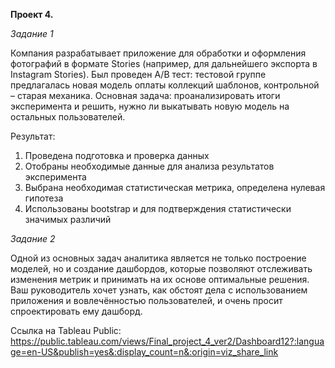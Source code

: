 **Проект 4.**

*Задание 1*

Компания разрабатывает приложение для обработки и оформления фотографий в формате Stories (например, для дальнейшего экспорта в Instagram Stories). Был проведен A/B тест: тестовой группе предлагалась новая модель оплаты коллекций шаблонов, контрольной – старая механика. Основная задача: проанализировать итоги эксперимента и решить, нужно ли выкатывать новую модель на остальных пользователей.

Результат:
1. Проведена подготовка и проверка данных
2. Отобраны необходимые данные для анализа результатов эксперимента
3. Выбрана необходимая статистическая метрика, определена нулевая гипотеза
4. Использованы bootstrap и для подтверждения статистически значимых различий

*Задание 2*

Одной из основных задач аналитика является не только построение моделей, но и создание дашбордов, которые позволяют отслеживать изменения метрик и принимать на их основе оптимальные решения. Ваш руководитель хочет узнать, как обстоят дела с использованием приложения и вовлечённостью пользователей, и очень просит спроектировать ему дашборд.


Ссылка на Tableau Public:
https://public.tableau.com/views/Final_project_4_ver2/Dashboard12?:language=en-US&publish=yes&:display_count=n&:origin=viz_share_link